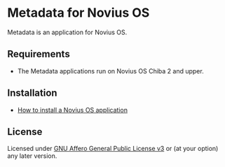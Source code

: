 # Metadata for Novius OS

Metadata is an application for Novius OS.

## Requirements

* The Metadata applications run on Novius OS Chiba 2 and upper.

## Installation

* [How to install a Novius OS application](http://community.novius-os.org/how-to-install-a-nos-app.html)

## License

Licensed under [GNU Affero General Public License v3](http://www.gnu.org/licenses/agpl-3.0.html) or (at your option) any later version.